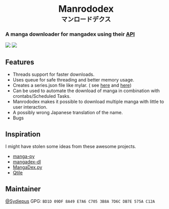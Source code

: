 <h1 align="center">Manrododex</br>
<sup><sup>マンロードデクス</sup></sup></h1>

### A manga downloader for mangadex using their [API](https://api.mangadex.org/docs/)
![](https://img.shields.io/github/license/Sydiepus/Manrododex)
![](https://img.shields.io/github/issues/Sydiepus/Manrododex)

## Features

- Threads support for faster downloads.
- Uses queue for safe threading and better memory usage.
- Creates a series.json file like mylar. (
  see [here](https://komga.org/guides/scan-analysis-refresh.html#import-metadata-generated-by-mylar)
  and [here](https://github.com/mylar3/mylar3/wiki/series.json-examples))
- Can be used to automate the download of manga in combination with crontabs/Scheduled Tasks.
- Manrododex makes it possible to download multiple manga with little to user interaction.
- A possibly wrong Japanese translation of the name.
- Bugs

## Inspiration

I might have stolen some ideas from these awesome projects.

- [manga-py](https://github.com/manga-py/manga-py)
- [mangadex-dl](https://github.com/frozenpandaman/mangadex-dl)
- [MangaDex.py](https://github.com/Proxymiity/MangaDex.py)
- [Qtile](https://github.com/qtile/qtile)

## Maintainer

[@Sydiepus](https://github.com/Sydiepus) GPG: ```BD1D 09DF 8A49 E7A6 C705 3B8A 7D6C DB7E 575A C12A```